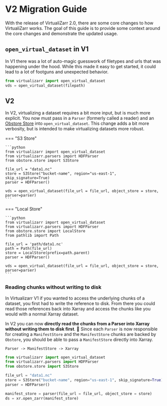 # V2 Migration Guide


With the release of VirtualiZarr 2.0, there are some core changes to how VirtualiZarr works. The goal of this guide is to provide some context around the core changes and demonstrate the updated usage.

## `open_virtual_dataset` in V1

In V1 there was a lot of auto-magic guesswork of filetypes and urls that was happening under the hood.
While this made it easy to get started, it could lead to a lot of footguns and unexpected behavior.

```python
from virtualizarr import open_virtual_dataset
vds = open_virtual_dataset(filepath)
```

## V2
In V2, virtualizing a dataset requires a bit more input, but is much more explicit.
You now must pass in a `Parser` (formerly called a reader) and an [Obstore Store](https://developmentseed.org/obstore/latest/getting-started/#constructing-a-store) into `open_virtual_dataset`.
This change adds a bit more verbosity, but is intended to make virtualizing datasets more robust.

=== "S3 Store"

    ```python
    from virtualizarr import open_virtual_dataset
    from virtualizarr.parsers import HDFParser
    from obstore.store import S3Store

    file_url = "data1.nc"
    store = S3Store("bucket-name", region="us-east-1", skip_signature=True)
    parser = HDFParser()

    vds = open_virtual_dataset(file_url = file_url, object_store = store, parser=parser)
    ```

=== "Local Store"

    ```python
    from virtualizarr import open_virtual_dataset
    from virtualizarr.parsers import HDFParser
    from obstore.store import LocalStore
    from pathlib import Path

    file_url = 'path/data1.nc'
    path = Path(file_url)
    store = LocalStore(prefix=path.parent)
    parser = HDFParser()

    vds = open_virtual_dataset(file_url = file_url, object_store = store, parser=parser)
    ```



### Reading chunks without writing to disk
In Virtualizarr V1 if you wanted to access the underlying chunks of a dataset, you first had to write the reference to disk. From there you could read those references back into Xarray and access the chunks like you would with a normal Xarray dataset.

In V2 you can now **directly read the chunks from a Parser into Xarray without writing them to disk first**. 🤯
Since each `Parser` is now responsible for creating a `ManifestStore` and the `ManifestStore` chunks are backed by `Obstore`, you should be able to pass a `ManifestStore` directly into Xarray.

`Parser -> ManifestStore -> Xarray`

```python
from virtualizarr import open_virtual_dataset
from virtualizarr.parsers import HDFParser
from obstore.store import S3Store

file_url = "data1.nc"
store = S3Store("bucket-name", region="us-east-1", skip_signature=True)
parser = HDFParser()

manifest_store = parser(file_url = file_url, object_store = store)
ds = xr.open_zarr(manifest_store)
```
